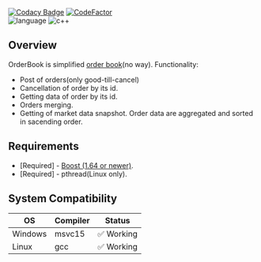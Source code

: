 [![Codacy Badge](https://app.codacy.com/project/badge/Grade/f698efaf304c42718295d0742cf9fcc1)](https://www.codacy.com/gh/reficul0/OrderBook/dashboard?utm_source=github.com&amp;utm_medium=referral&amp;utm_content=reficul0/OrderBook&amp;utm_campaign=Badge_Grade)
[![CodeFactor](https://www.codefactor.io/repository/github/reficul0/orderbook/badge)](https://www.codefactor.io/repository/github/reficul0/orderbook)
<br>
![language](https://img.shields.io/badge/language-c++-blue.svg)
![c++](https://img.shields.io/badge/std-c++14-blue.svg)

## Overview

OrderBook is simplified [order book](https://en.wikipedia.org/wiki/Order_book)(no way).
Functionality:
* Post of orders(only good-till-cancel)
* Cancellation of order by its id.
* Getting data of order by its id.
* Orders merging.
* Getting of market data snapshot. Order data are aggregated and sorted in sacending order.

## Requirements

* [Required] - [Boost (1.64 or newer)](http://www.boost.org/).
* [Required] - pthread(Linux only).

## System Compatibility

OS           | Compiler      | Status
------------ | ------------- | -------------
Windows      | msvc15        | :white_check_mark: Working
Linux        | gcc           | :white_check_mark: Working
